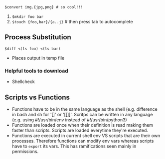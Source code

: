 `$convert img.{jpg,png} # so cool!!!`

1. `$mkdir foo bar`
2. `$touch {foo,bar}/{a..j}` # then press tab to autocomplete

## Process Substitution

`$diff <(ls foo) <(ls bar)`
* Places output in temp file

### Helpful tools to download
* Shellcheck


## Scripts vs Functions
* Functions have to be in the same language as the shell (e.g. difference in bash and sh for '[]' or '[[]]'. Scritps can be written in any language (e.g. using #!/usr/bin/env instead of #!/usr/bin/python3)
* Functions are loaded once when their definition is read making them faster than scripts. Scripts are loaded everytime they're executed.
* Functions are executed in current shell env VS scripts that are their own processes. Therefore functions can modify env vars whereas scripts have to `export` its vars. This has ramifications seen mainly in permissions.

